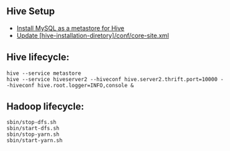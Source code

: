 ## Hive Setup

- [Install MySQL as a metastore for Hive](https://dzone.com/articles/how-configure-mysql-metastore)
- [Update [hive-installation-diretory]/conf/core-site.xml](https://github.com/inbravo/hadoop-conf/blob/master/core-site.xml)

## Hive lifecycle: 

```
hive --service metastore
hive --service hiveserver2 --hiveconf hive.server2.thrift.port=10000 --hiveconf hive.root.logger=INFO,console &
```

## Hadoop lifecycle:

```
sbin/stop-dfs.sh
sbin/start-dfs.sh 
sbin/stop-yarn.sh
sbin/start-yarn.sh
```
